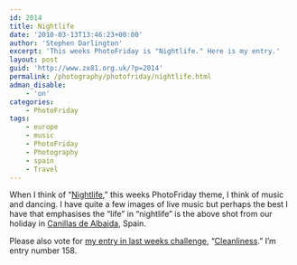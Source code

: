 ```yaml
---
id: 2014
title: Nightlife
date: '2010-03-13T13:46:23+00:00'
author: 'Stephen Darlington'
excerpt: 'This weeks PhotoFriday is "Nightlife." Here is my entry.'
layout: post
guid: 'http://www.zx81.org.uk/?p=2014'
permalink: /photography/photofriday/nightlife.html
adman_disable:
    - 'on'
categories:
    - PhotoFriday
tags:
    - europe
    - music
    - PhotoFriday
    - Photography
    - spain
    - Travel
---
```


When I think of “[Nightlife](http://www.photofriday.com/archives/challenge/000963.php),” this weeks PhotoFriday theme, I think of music and dancing. I have quite a few images of live music but perhaps the best I have that emphasises the “life” in “nightlife” is the above shot from our holiday in [Canillas de Albaida](http://www.zx81.org.uk/travel/canillas-de-albaida-spain.html), Spain.

Please also vote for [my entry in last weeks challenge](http://www.zx81.org.uk/photography/photofriday/cleanliness.html), “[Cleanliness](http://www.photofriday.com/linkviewer.php?id=961).” I’m entry number 158.